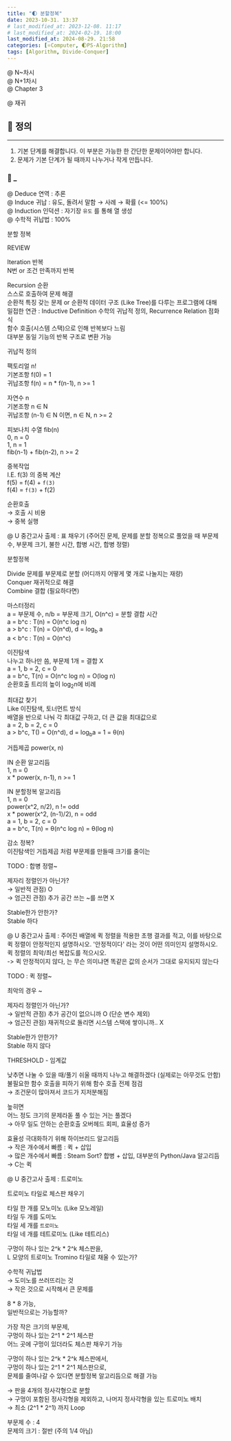 ```yaml
---
title: "🌓 분할정복"
date: 2023-10-31. 13:37
# last_modified_at: 2023-12-08. 11:17
# last_modified_at: 2024-02-19. 18:00
last_modified_at: 2024-08-29. 21:58
categories: [⭐Computer, 🌓PS-Algorithm]
tags: [Algorithm, Divide-Conquer]
---
```


@ N~차시  
@ N+1차시  
@ Chapter 3  

@ 재귀  

## 💫 정의

---

1. 기본 단계를 해결합니다. 이 부분은 가능한 한 간단한 문제이어야만 합니다.
2. 문제가 기본 단계가 될 때까지 나누거나 작게 만듭니다.

### 🫧 _

@ Deduce 연역 : 추론  
@ Induce 귀납 : 유도, 돌려서 말함 → 사례 → 확률 (<= 100%)  
@ Induction 인덕션 : 자기장 `유도` 를 통해 열 생성  
@ 수학적 귀납법 : 100%  

분할 정복  

REVIEW  

Iteration 반복  
N번 or 조건 만족까지 반복  

Recursion 순환  
스스로 호출하여 문제 해결  
순환적 특징 갖는 문제 or 순환적 데이터 구조 (Like Tree)를 다루는 프로그램에 대해  
밀접한 연관 : Inductive Definition 수학의 귀납적 정의, Recurrence Relation 점화식  
함수 호출(시스템 스택)으로 인해 반복보다 느림  
대부분 동일 기능의 반복 구조로 변환 가능  

귀납적 정의  

팩토리얼 n!  
기본조항 f(0) = 1  
귀납조항 f(n) = n * f(n-1), n >= 1

자연수 n  
기본조항 n ∈ N  
귀납조항 (n-1) ∈ N 이면, n ∈ N, n >= 2  

피보나치 수열 fib(n)  
0, n = 0  
1, n = 1  
fib(n-1) + fib(n-2), n >= 2  

중복작업  
I.E. f(3) 의 중복 계산  
f(5) = f(4) + `f(3)`  
f(4) = `f(3)` + f(2)  

순환호출  
→ 호출 시 비용  
→ 중복 실행  

@ U 중간고사 출제 : 표 채우기 (주어진 문제, 문제를 분할 정복으로 풀었을 때 부문제 수, 부문제 크기, 불한 시간, 합병 시간, 합병 정렬)  

분할정복  

Divide 문제를 부문제로 분할 (어디까지 어떻게 몇 개로 나눌지는 재량)  
Conquer 재귀적으로 해결  
Combine 결합 (필요하다면)  

마스터정리  
a = 부문제 수, n/b = 부문제 크기, O(n^c) = 분할 결합 시간  
a = b^c : T(n) = O(n^c log n)  
a \> b^c : T(n) = O(n^d), d = log<sub>b</sub> a  
a \< b^c : T(n) = O(n^c)  

이진탐색  
나누고 하나만 씀, 부문제 1개 = 결합 X  
a = 1, b = 2, c = 0  
a = b^c, T(n) = O(n^c log n) = O(log n)  
순환호출 트리의 높이 log<sub>2</sub>n에 비례  

최대값 찾기  
Like 이진탐색, 토너먼트 방식  
배열을 반으로 나눠 각 최대값 구하고, 더 큰 값을 최대값으로  
a = 2, b = 2, c = 0  
a \> b^c, T() = O(n^d), d = log<sub>b</sub>a = 1 = θ(n)  

거듭제곱 power(x, n)  

IN 순환 알고리듬  
1, n = 0  
x * power(x, n-1), n >= 1  

IN 분할정복 알고리듬  
1, n = 0  
power(x^2, n/2), n != odd  
x * power(x^2, (n-1)/2), n = odd  
a = 1, b = 2, c = 0  
a = b^c, T(n) = θ(n^c log n) = θ(log n)  

감소 정복?  
이진탐색인 거듭제곱 처럼 부문제를 만들때 크기를 줄이는  

TODO : 합병 정렬~  

제자리 정렬인가 아닌가?  
→ 일반적 관점) O  
→ 엄근진 관점) 추가 공간 쓰는 ~를 쓰면 X  

Stable한가 안한가?  
Stable 하다  

@ U 중간고사 출제 : 주어진 배열에 퀵 정렬을 적용한 초행 결과를 적고, 이를 바탕으로 퀵 정렬이 안정적인지 설명하시오. '안정적이다' 라는 것이 어떤 의미인지 설명하시오. 퀵 정렬의 최악/최선 복잡도를 적으시오.  
-> 퀵 안정적이지 않다, 는 무슨 의미냐면 똑같은 값의 순서가 그대로 유지되지 않는다  

TODO : 퀵 정렬~  

최악의 경우 ~  

제자리 정렬인가 아닌가?  
→ 일반적 관점) 추가 공간이 없으니까 O (단순 변수 제외)  
→ 엄근진 관점) 재귀적으로 돌리면 시스템 스택에 쌓이니까.. X  

Stable한가 안한가?  
Stable 하지 않다  

THRESHOLD - 임계값  

낮추면
나눌 수 있을 때/풀기 쉬울 때까지 나누고 해결하겠다 (실제로는 아무것도 안함)  
불필요한 함수 호출을 피하기 위해 함수 호출 전제 점검  
→ 조건문이 많아져서 코드가 지저분해짐  

높히면  
어느 정도 크기의 문제라돋 풀 수 있는 거는 풀겠다  
→ 아무 일도 안하는 순환호출 오버헤드 회피, 효율성 증가  

효율성 극대화하기 위해 하이브리드 알고리듬  
→ 작은 개수에서 빠름 : 퀵 + 삽입  
→ 많은 개수에서 빠름 : Steam Sort? 합병 + 삽입, 대부분의 Python/Java 알고리듬  
→ C는 퀵  

@ U 중간고사 출제 : 트로미노  

트로미노 타일로 체스판 채우기  

타일 한 개를 모노미노 (Like 모노레일)  
타일 두 개를 도미노  
타일 세 개를 `트로미노`  
타일 네 개를 테트로미노 (Like 테트리스)  

구멍이 하나 있는 2^k * 2^k 체스판을,  
L 모양의 트로미노 Tromino 타일로 채울 수 있는가?  

수학적 귀납법  
→ 도미노를 쓰러뜨리는 것  
→ 작은 것으로 시작해서 큰 문제를  

8 * 8 가능,  
일반적으로는 가능할까?  

가장 작은 크기의 부문제,  
구멍이 하나 있는 2^1 * 2^1 체스판  
어느 곳에 구멍이 있더라도 체스판 채우기 가능  

구멍이 하나 있는 2^k \* 2^k 체스판에서,  
구멍이 하나 있는 2^1 \* 2^1 체스판으로,  
문제를 줄여나갈 수 있다면 분할정복 알고리듬으로 해결 가능  

→ 판을 4개의 정사각형으로 분할  
→ 구멍이 포함된 정사각형을 제외하고, 나머지 정사각형을 있는 트로미노 배치  
→ 최소 (2^1 * 2^1) 까지 Loop  

부문제 수 : 4  
문제의 크기 : 절반 (주의 1/4 아님)  
